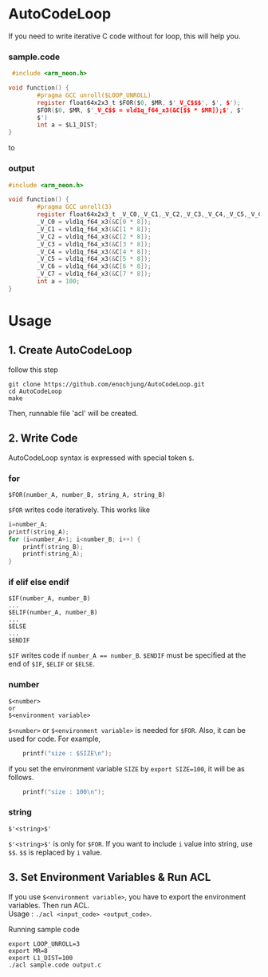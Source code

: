 # AutoCodeLoop

If you need to write iterative C code without for loop, this will help you.

### sample.code
```C
 #include <arm_neon.h>

void function() {
        #pragma GCC unroll($LOOP_UNROLL)
        register float64x2x3_t $FOR($0, $MR, $'_V_C$$$', $', $');
        $FOR($0, $MR, $'_V_C$$ = vld1q_f64_x3(&C[$$ * $MR]);$', $'
        $')
        int a = $L1_DIST;
}
```

to

### output
```C
#include <arm_neon.h>

void function() {
        #pragma GCC unroll(3)
        register float64x2x3_t _V_C0,_V_C1,_V_C2,_V_C3,_V_C4,_V_C5,_V_C6,_V_C7;
        _V_C0 = vld1q_f64_x3(&C[0 * 8]);
        _V_C1 = vld1q_f64_x3(&C[1 * 8]);
        _V_C2 = vld1q_f64_x3(&C[2 * 8]);
        _V_C3 = vld1q_f64_x3(&C[3 * 8]);
        _V_C4 = vld1q_f64_x3(&C[4 * 8]);
        _V_C5 = vld1q_f64_x3(&C[5 * 8]);
        _V_C6 = vld1q_f64_x3(&C[6 * 8]);
        _V_C7 = vld1q_f64_x3(&C[7 * 8]);
        int a = 100;
}
```

# Usage
## 1. Create AutoCodeLoop
follow this step
```shell
git clone https://github.com/enochjung/AutoCodeLoop.git
cd AutoCodeLoop
make
```
Then, runnable file 'acl' will be created.
## 2. Write Code
AutoCodeLoop syntax is expressed with special token `$`.
### for
```
$FOR(number_A, number_B, string_A, string_B)
```
`$FOR` writes code iteratively. This works like
```c
i=number_A;
printf(string_A);
for (i=number_A+1; i<number_B; i++) {
    printf(string_B);
    printf(string_A);
}
```
### if elif else endif
```
$IF(number_A, number_B)
...
$ELIF(number_A, number_B)
...
$ELSE
...
$ENDIF
```
`$IF` writes code if `number_A == number_B`. `$ENDIF` must be specified at the end of `$IF`, `$ELIF` or `$ELSE`.
### number
```
$<number>
or
$<environment variable>
```
`$<number>` or `$<environment variable>` is needed for `$FOR`. Also, it can be used for code. For example,
```C
    printf("size : $SIZE\n");
```
if you set the environment variable `SIZE` by `export SIZE=100`, it will be as follows.
```C
    printf("size : 100\n");
```

### string
```
$'<string>$'
```
`$'<string>$'` is only for `$FOR`. If you want to include `i` value into string, use `$$`. `$$` is replaced by `i` value.
## 3. Set Environment Variables & Run ACL
If you use `$<environment variable>`, you have to export the environment variables.
Then run ACL.   
Usage : `./acl <input_code> <output_code>`.

Running sample code
```shell
export LOOP_UNROLL=3
export MR=8
export L1_DIST=100
./acl sample.code output.c
```

